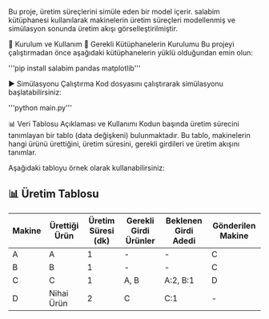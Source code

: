 Bu proje, üretim süreçlerini simüle eden bir model içerir. salabim kütüphanesi kullanılarak makinelerin üretim süreçleri modellenmiş ve simülasyon sonunda üretim akışı görselleştirilmiştir.

🚀 Kurulum ve Kullanım
🔧 Gerekli Kütüphanelerin Kurulumu
Bu projeyi çalıştırmadan önce aşağıdaki kütüphanelerin yüklü olduğundan emin olun:

'''pip install salabim pandas matplotlib'''

▶️ Simülasyonu Çalıştırma
Kod dosyasını çalıştırarak simülasyonu başlatabilirsiniz:

'''python main.py'''

📊 Veri Tablosu Açıklaması ve Kullanımı
Kodun başında üretim sürecini tanımlayan bir tablo (data değişkeni) bulunmaktadır. Bu tablo, makinelerin hangi ürünü ürettiğini, üretim süresini, gerekli girdileri ve üretim akışını tanımlar.

Aşağıdaki tabloyu örnek olarak kullanabilirsiniz:

## 📊 Üretim Tablosu

| Makine | Ürettiği Ürün | Üretim Süresi (dk) | Gerekli Girdi Ürünler | Beklenen Girdi Adedi | Gönderilen Makine |
|--------|--------------|--------------------|----------------------|---------------------|-------------------|
| A      | A            | 1                  | -                    | -                   | C                 |
| B      | B            | 1                  | -                    | -                   | C                 |
| C      | C            | 1                  | A, B                 | A:2, B:1            | D                 |
| D      | Nihai Ürün   | 2                  | C                    | C:1                 | -                 |

